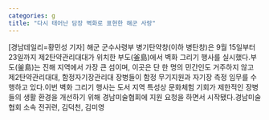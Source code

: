 ```yaml
---
categories: g
title: "다시 태어난 담장 벽화로 표현한 해군 사랑"
---
```

[경남데일리=황민성 기자] 해군 군수사령부 병기탄약창(이하 병탄창)은 9월 15일부터 23일까지 제2탄약관리대대가 위치한 부도(釜島)에서 벽화 그리기 행사를 실시했다.부도(釜島)는 진해 지역에서 가장 큰 섬이며, 이곳은 단 한 명의 민간인도 거주하지 않고 제2탄약관리대대, 함정자기장관리대 장병들이 함정 무기지원과 자기장 측정 임무를 수행하고 있다.이번 벽화 그리기 행사는 도서 지역 특성상 문화체험 기회가 제한적인 장병들의 생활 환경을 개선하기 위해 경남미술협회에 지원 요청을 하면서 시작됐다.경남미술협회 소속 전귀련, 김덕천, 김미영